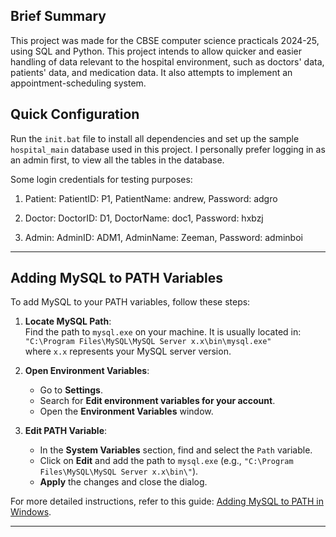 ## Brief Summary
This project was made for the CBSE computer science practicals 2024-25, using SQL and Python. This project intends to allow quicker and easier handling of data relevant to the hospital environment, such as doctors' data, patients' data, and medication data. It also attempts to implement an appointment-scheduling system. 

## Quick Configuration

Run the `init.bat` file to install all dependencies and set up the sample `hospital_main` database used in this project. I personally prefer logging in as an admin first, to view all the tables in the database. 

Some login credentials for testing purposes:
1. Patient: 
   PatientID: P1,
   PatientName: andrew,
   Password: adgro

2. Doctor:
   DoctorID: D1,
   DoctorName: doc1,
   Password: hxbzj

3. Admin:
   AdminID: ADM1,
   AdminName: Zeeman,
   Password: adminboi
---

## Adding MySQL to PATH Variables

To add MySQL to your PATH variables, follow these steps:

1. **Locate MySQL Path**:  
   Find the path to `mysql.exe` on your machine. It is usually located in:  
   `"C:\Program Files\MySQL\MySQL Server x.x\bin\mysql.exe"`  
   where `x.x` represents your MySQL server version.

2. **Open Environment Variables**:  
   - Go to **Settings**.
   - Search for **Edit environment variables for your account**.
   - Open the **Environment Variables** window.

3. **Edit PATH Variable**:
   - In the **System Variables** section, find and select the `Path` variable.
   - Click on **Edit** and add the path to `mysql.exe` (e.g., `"C:\Program Files\MySQL\MySQL Server x.x\bin\"`).
   - **Apply** the changes and close the dialog.

For more detailed instructions, refer to this guide: [Adding MySQL to PATH in Windows](https://www.basedash.com/blog/adding-mysql-to-path-in-windows).

---
